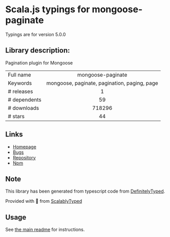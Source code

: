 
# Scala.js typings for mongoose-paginate

Typings are for version 5.0.0

## Library description:
Pagination plugin for Mongoose

|                    |                 |
| ------------------ | :-------------: |
| Full name          | mongoose-paginate |
| Keywords           | mongoose, paginate, pagination, paging, page |
| # releases         | 1 |
| # dependents       | 59 |
| # downloads        | 718296 |
| # stars            | 44 |

## Links
- [Homepage](https://github.com/edwardhotchkiss/mongoose-paginate#readme)
- [Bugs](https://github.com/edwardhotchkiss/mongoose-paginate/issues)
- [Repository](https://github.com/edwardhotchkiss/mongoose-paginate)
- [Npm](https://www.npmjs.com/package/mongoose-paginate)
    


## Note
This library has been generated from typescript code from [DefinitelyTyped](https://definitelytyped.org).

Provided with :purple_heart: from [ScalablyTyped](https://github.com/oyvindberg/ScalablyTyped)

## Usage
See [the main readme](../../readme.md) for instructions.


